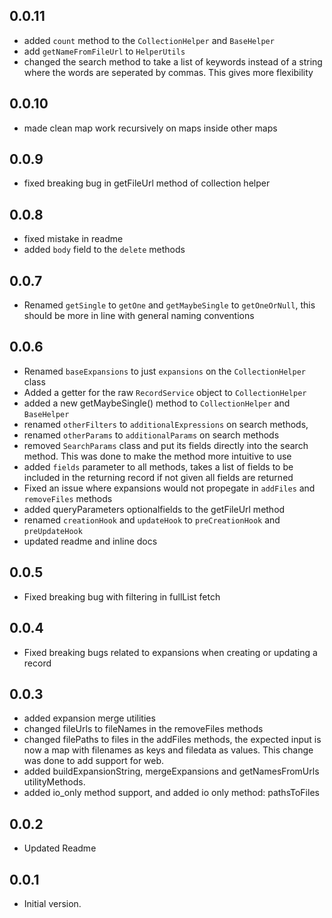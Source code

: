 ## 0.0.11
- added `count` method to the `CollectionHelper` and `BaseHelper`
- add `getNameFromFileUrl` to `HelperUtils`
- changed the search method to take a list of keywords instead of a string
where the words are seperated by commas. This gives more flexibility

## 0.0.10
- made clean map work recursively on maps inside other maps

## 0.0.9
- fixed breaking bug in getFileUrl method of collection helper

## 0.0.8
- fixed mistake in readme
- added `body` field to the `delete` methods
## 0.0.7
- Renamed `getSingle` to `getOne` and `getMaybeSingle` to `getOneOrNull`, this should be more in line
with general naming conventions

## 0.0.6
- Renamed `baseExpansions` to just `expansions` on the `CollectionHelper` class
- Added a getter for the raw `RecordService` object to `CollectionHelper`
- added a new getMaybeSingle() method to `CollectionHelper` and `BaseHelper`
- renamed `otherFilters` to `additionalExpressions` on search methods,
- renamed `otherParams` to `additionalParams` on search methods
- removed `SearchParams` class and put its fields directly into the search method.
This was done to make the method more intuitive to use
- added `fields` parameter to all methods, takes a list of fields to be included in the returning record
if not given all fields are returned
- Fixed an issue where expansions would not propegate in `addFiles` and `removeFiles` methods
- added queryParameters optionalfields to the getFileUrl method
- renamed `creationHook` and `updateHook` to `preCreationHook` and `preUpdateHook`
- updated readme and inline docs

## 0.0.5
- Fixed breaking bug with filtering in fullList fetch

## 0.0.4
- Fixed breaking bugs related to expansions when creating or updating a record

## 0.0.3
- added expansion merge utilities
- changed fileUrls to fileNames in the removeFiles methods
- changed filePaths to files in the addFiles methods, the expected input is now a map with filenames as keys and filedata as values.
This change was done to add support for web.
- added buildExpansionString, mergeExpansions and getNamesFromUrls utilityMethods.
- added io_only method support, and added io only method: pathsToFiles

## 0.0.2
- Updated Readme

## 0.0.1

- Initial version.
